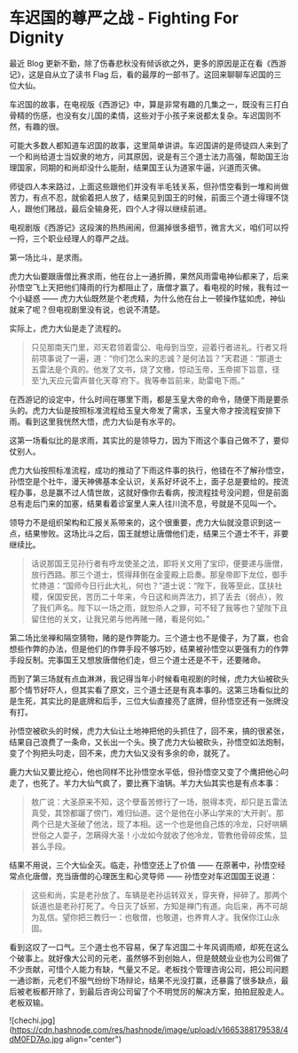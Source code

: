 # 车迟国的尊严之战 - Fighting For Dignity

最近 Blog 更新不勤，除了伤春悲秋没有倾诉欲之外，更多的原因是正在看《西游记》，这是自从立了读书 Flag 后，看的最厚的一部书了。这回来聊聊车迟国的三位大仙。

车迟国的故事，在电视版《西游记》中，算是非常有趣的几集之一，既没有三打白骨精的伤感，也没有女儿国的柔情，这些对于小孩子来说都太复杂。车迟国则不然，有趣的很。

可能大多数人都知道车迟国的故事，这里简单讲讲。车迟国讲的是师徒四人来到了一个和尚给道士当奴隶的地方，问其原因，说是有三个道士法力高强，帮助国王治理国家，同期的和尚却没什么能耐，结果国王认为道家牛逼，兴道而灭佛。

师徒四人本来路过，上面这些跟他们并没有半毛钱关系，但孙悟空看到一堆和尚做苦力，有点不忍，就偷着把人放了，结果见到国王的时候，前面三个道士得理不饶人，跟他们赌战，最后全输身死，四个人才得以继续前进。

电视剧版《西游记》这段演的热热闹闹，但漏掉很多细节，微言大义，咱们可以捋一捋，三个职业经理人的尊严之战。

第一场比斗，是求雨。

虎力大仙要跟唐僧比赛求雨，他在台上一通折腾，果然风雨雷电神仙都来了，后来孙悟空飞上天把他们降雨的行为都阻止了，唐僧才赢了。看电视的时候，我有过一个小疑惑 —— 虎力大仙既然是个老虎精，为什么他在台上一顿操作猛如虎，神仙就来了呢？但电视剧里没有说，也说不清楚。

实际上，虎力大仙是走了流程的。

>只见那南天门里，邓天君领着雷公、电母到当空，迎着行者进礼。行者又将前项事说了一遍，道：“你们怎么来的志诚？是何法旨？”天君道：“那道士五雷法是个真的。他发了文书，烧了文檄，惊动玉帝，玉帝掷下旨意，径至‘九天应元雷声普化天尊’府下。我等奉旨前来，助雷电下雨。”

在西游记的设定中，什么时间在哪里下雨，都是玉皇大帝的命令，随便下雨是要杀头的。虎力大仙是按照标准流程给玉皇大帝发了需求，玉皇大帝才按流程安排下雨。看到这里我恍然大悟，虎力大仙是有水平的。

这第一场看似比的是求雨，其实比的是领导力，因为下雨这个事自己做不了，要仰仗别人。

虎力大仙按照标准流程，成功的推动了下雨这件事的执行，他错在不了解孙悟空，孙悟空是个社牛，漫天神佛基本全认识，关系好坏说不上，面子总是要给的。按流程办事，总是赢不过人情世故，这就好像你去看病，按流程挂号没问题，但是前面总有走后门来的加塞，结果看着诊室里人来人往川流不息，号就是不见叫一个。

领导力不是组织架构和汇报关系带来的，这个很重要，虎力大仙就没意识到这一点，结果惨败。这场比斗之后，国王就想让唐僧他们走，结果三个道士不干，非要继续比。

>话说那国王见孙行者有呼龙使圣之法，即将关文用了宝印，便要递与唐僧，放行西路。那三个道士，慌得拜倒在金銮殿上启奏。那皇帝即下龙位，御手忙搀道：“国师今日行此大礼，何也？”道士说：“陛下，我等至此，匡扶社稷，保国安民，苦历二十年来，今日这和尚弄法力，抓了丢去（弱点），败了我们声名。陛下以一场之雨，就恕杀人之罪，可不轻了我等也？望陛下且留住他的关文，让我兄弟与他再赌一赌，看是何如。”

第二场比坐禅和隔空猜物，赌的是作弊能力。三个道士也不是傻子，为了赢，也会想些作弊的办法，但是他们的作弊手段不够巧妙，结果被孙悟空以更强有力的作弊手段反制。完事国王又想放唐僧他们走，但三个道士还是不干，还要赌命。

而到了第三场就有点血淋淋，我记得当年小时候看电视剧的时候，虎力大仙被砍头那个情节好吓人，但其实看了原文，三个道士还是有真本事的。这第三场看似比的是生死，其实比的是底牌和后手，三位大仙直接亮了底牌，但孙悟空还有一张牌没有打。

孙悟空被砍头的时候，虎力大仙让土地神把他的头抓住了，回不来，搞的很紧张，结果自己浪费了一条命，又长出一个头。换了虎力大仙被砍头，孙悟空如法炮制，变了个狗把头叼走，回不来，虎力大仙又没有多余的命，就死了。

鹿力大仙又要比挖心，他也同样不比孙悟空水平低，但孙悟空又变了个鹰把他心叼走了，也死了。羊力大仙气疯了，要比赛下油锅。羊力大仙其实也是有点本事：

>敖广说：大圣原来不知，这个孽畜苦修行了一场，脱得本壳，却只是五雷法真受，其馀都躧了傍门，难归仙道。这个是他在小茅山学来的‘大开剥’。那两个已是大圣破了他法，现了本相。这一个也是他自己炼的冷龙，只好哄瞒世俗之人耍子，怎瞒得大圣！小龙如今就收了他冷龙，管教他骨碎皮焦，显甚么手段。

结果不用说，三个大仙全灭。临走，孙悟空还上了价值 —— 在原著中，孙悟空经常点化唐僧，充当唐僧的心理医生和心灵导师 —— 孙悟空对车迟国国王说道：

>这些和尚，实是老孙放了。车辆是老孙运转双关，穿夹脊，捽碎了。那两个妖道也是老孙打死了。今日灭了妖邪，方知是禅门有道。向后来，再不可胡为乱信。望你把三教归一：也敬僧，也敬道，也养育人才。我保你江山永固。

看到这叹了一口气。三个道士也不容易，保了车迟国二十年风调雨顺，却死在这么个破事上。就好像大公司的元老，虽然够不到创始人，但是兢兢业业也为公司做了不少贡献，可惜个人能力有缺，气量又不足。老板找个管理咨询公司，把公司问题一通诊断，元老们不服气纷纷下场辩论，结果不光没打赢，还暴露了很多缺点，最后被老板都开除了，到最后咨询公司留了个不明觉厉的解决方案，拍拍屁股走人。老板双输。


![chechi.jpg](https://cdn.hashnode.com/res/hashnode/image/upload/v1665388179538/4dM0FD7Ao.jpg align="center")


